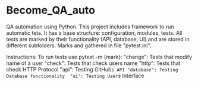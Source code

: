 # Become_QA_auto
QA automation using Python.
This project includes framework to run automatic tets. 
It has a base structure: configuration, modules, tests.
All tests are marked by their functionality (API, database, UI) and are stored in different subfolders. Marks and gathered in file "pytest.ini". 

Instructions:
To run tests use pytest -m {mark}: 
"change": Tests that modify name of a user
"check": Tests that check users name
"http": Tests that check HTTP Protocol 
"api": Testing GitHub`s API
"database": Testing Database functionality 
"ui": Testing User`s Interface



